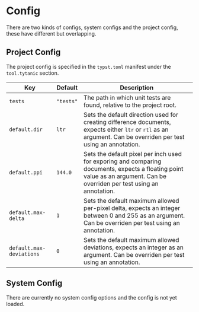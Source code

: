 # Config
There are two kinds of configs, system configs and the project config, these have different but overlapping.

## Project Config
The project config is specified in the `typst.toml` manifest under the `tool.tytanic` section.

|Key|Default|Description|
|---|---|---|
|`tests`|`"tests"`|The path in which unit tests are found, relative to the project root.|
|`default.dir`|`ltr`|Sets the default direction used for creating difference documents, expects either `ltr` or `rtl` as an argument. Can be overriden per test using an annotation.|
|`default.ppi`|`144.0`|Sets the default pixel per inch used for exporing and comparing documents, expects a floating point value as an argument. Can be overriden per test using an annotation.|
|`default.max-delta`|`1`|Sets the default maximum allowed per-pixel delta, expects an integer between 0 and 255 as an argument. Can be overriden per test using an annotation.|
|`default.max-deviations`|`0`|Sets the default maximum allowed deviations, expects an integer as an argument. Can be overriden per test using an annotation.|

## System Config
There are currently no system config options and the config is not yet loaded.
